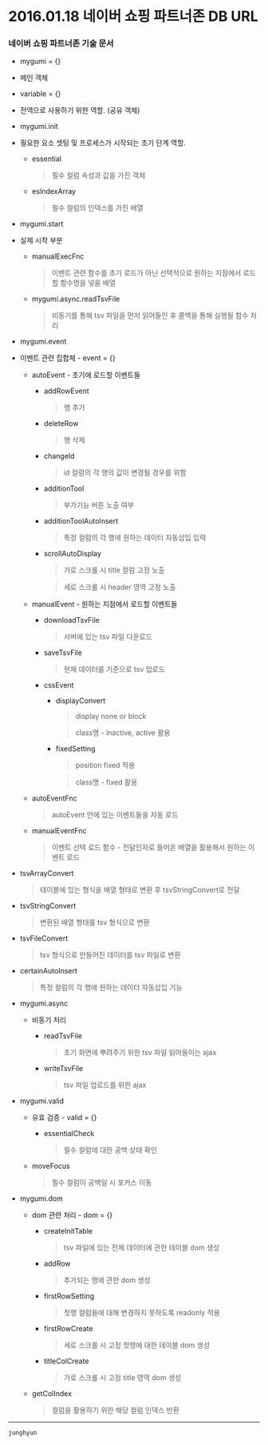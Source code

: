 # 2016.01.18 네이버 쇼핑 파트너존 DB URL

### 네이버 쇼핑 파트너존 기술 문서

* mygumi = {}
 * 메인 객체

* variable = {}
 * 전역으로 사용하기 위한 역할. (공유 객체)

* mygumi.init
 * 필요한 요소 셋팅 및 프로세스가 시작되는 초기 단계 역할.

   * essential
     > 필수 컬럼 속성과 값을 가진 객체

   * esIndexArray
     > 필수 컬럼의 인덱스를 가진 배열

* mygumi.start
 * 실제 시작 부분

   * manualExecFnc
     > 이벤트 관련 함수를 초기 로드가 아닌 선택적으로 원하는 지점에서 로드할 함수명을 넣을 배열

   * mygumi.async.readTsvFile
     > 비동기를 통해 tsv 파일을 먼저 읽어들인 후 콜백을 통해 실행될 함수 처리

* mygumi.event
 * 이벤트 관련 집합체 - event = {}
   * autoEvent - 초기에 로드할 이벤트들

     * addRowEvent
       > 행 추가

     * deleteRow
       > 행 삭제

     * changeId
       > id 컬럼의 각 행의 값이 변경될 경우를 위함

     * additionTool
       > 부가기능 버튼 노출 여부

     * additionToolAutoInsert
       > 특정 컬럼의 각 행에 원하는 데이터 자동삽입 입력

     * scrollAutoDisplay
       > 가로 스크롤 시 title 컬럼 고정 노출

       > 세로 스크롤 시 header 영역 고정 노출

   * manualEvent - 원하는 지점에서 로드할 이벤트들
     * downloadTsvFile
       > 서버에 있는 tsv 파일 다운로드

     * saveTsvFile
       > 현재 데이터를 기준으로 tsv 업로드

     * cssEvent

       * displayConvert
         > display none or block

         > class명 - inactive, active 활용

       * fixedSetting
         > position fixed 적용

         > class명 - fixed 활용

   * autoEventFnc
     > autoEvent 안에 있는 이벤트들을 자동 로드

   * manualEventFnc
     > 이벤트 선택 로드 함수 - 전달인자로 들어온 배열을 활용해서 원하는 이벤트 로드

 * tsvArrayConvert
   > 테이블에 있는 형식을 배열 형태로 변환 후 tsvStringConvert로 전달

 * tsvStringConvert
   > 변환된 배열 형태를 tsv 형식으로 변환

 * tsvFileConvert
   > tsv 형식으로 만들어진 데이터를 tsv 파일로 변환

 * certainAutoInsert
   > 특정 컬럼의 각 행에 원하는 데이터 자동삽입 기능

* mygumi.async
  * 비동기 처리
    * readTsvFile
      > 초기 화면에 뿌려주기 위한 tsv 파일 읽어들이는 ajax

    * writeTsvFile
      > tsv 파일 업로드를 위한 ajax

* mygumi.valid
  * 유효 검증 - valid = {}

    * essentialCheck
       > 필수 컬럼에 대한 공백 상태 확인

  * moveFocus
    > 필수 컬럼이 공백일 시 포커스 이동

* mygumi.dom
  * dom 관련 처리 - dom = {}
  
    * createInitTable
      > tsv 파일에 있는 전체 데이터에 관한 테이블 dom 생성

    * addRow
      > 추가되는 행에 관한 dom 생성

    * firstRowSetting
      > 첫행 컬럼들에 대해 변경하지 못하도록 readonly 적용

    * firstRowCreate
      > 세로 스크롤 시 고정 첫행에 대한 테이블 dom 생성

    * titleColCreate
      > 가로 스크롤 시 고정 title 영역 dom 생성

  * getColIndex
    > 컬럼을 활용하기 위한 해당 컬럼 인덱스 반환

---
`junghyun`
